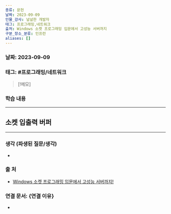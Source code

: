 ```yaml
---
종류: 문헌
날짜: 2023-09-09
인물_강사: 널널한 개발자
태그: 프로그래밍,네트워크
출처: Windows 소켓 프로그래밍 입문에서 고성능 서버까지
구분_장소_분류: 인프런
aliases: []
---
```


### 날짜: 2023-09-09

### 태그: #프로그래밍/네트워크

>[!메모]
> 

### 학습 내용
---
## 소켓 입출력 버퍼


---
### 생각 (파생된 질문/생각)
- 
### 출 처
- [Windows 소켓 프로그래밍 입문에서 고성능 서버까지! ](https://www.inflearn.com/course/%EC%9C%88%EB%8F%84%EC%9A%B0-%EC%86%8C%EC%BC%93-%EC%9E%85%EB%AC%B8-%EA%B3%A0%EC%84%B1%EB%8A%A5-%EC%84%9C%EB%B2%84)

### 연결 문서: {연결 이유}
- 